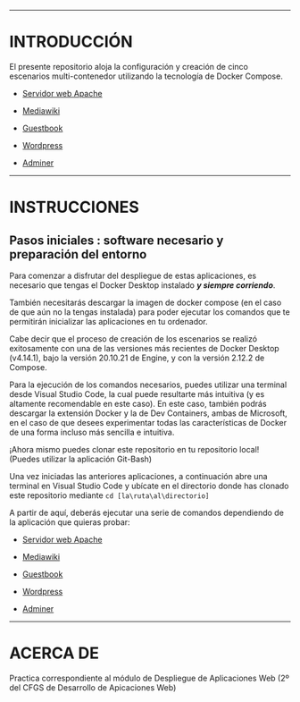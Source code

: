 ***
# INTRODUCCIÓN

El presente repositorio aloja la configuración y creación de cinco escenarios multi-contenedor utilizando la tecnología de Docker Compose.

* [Servidor web Apache](https://github.com/AnaP11/p05_DockerCompose/tree/master/servidor_web_apache)

* [Mediawiki](https://github.com/AnaP11/p05_DockerCompose/tree/master/mediawiki) 

* [Guestbook](https://github.com/AnaP11/p05_DockerCompose/tree/master/guestbook) 

* [Wordpress](https://github.com/AnaP11/p05_DockerCompose/tree/master/wordpress) 

* [Adminer](https://github.com/AnaP11/p05_DockerCompose/tree/master/adminer)  


***
# INSTRUCCIONES


## Pasos iniciales : software necesario y preparación del entorno

Para comenzar a disfrutar del despliegue de estas aplicaciones, es necesario que tengas el Docker Desktop instalado _**y siempre corriendo**_. 

También necesitarás descargar la imagen de docker compose (en el caso de que aún no la tengas instalada) para poder ejecutar los comandos que te permitirán inicializar las aplicaciones en tu ordenador.

Cabe decir que el proceso de creación de los escenarios se realizó exitosamente con una de las versiones más recientes de Docker Desktop (v4.14.1), bajo la versión 20.10.21 de  Engine, y con la versión 2.12.2 de Compose.

Para la ejecución de los comandos necesarios, puedes utilizar una terminal desde Visual Studio Code, la cual puede resultarte más intuitiva (y es altamente recomendable en este caso). En este caso, también podrás descargar la extensión Docker y la de Dev Containers, ambas de Microsoft, en el caso de que desees experimentar todas las características de Docker de una forma incluso más sencilla e intuitiva.

¡Ahora mismo puedes clonar este repositorio en tu repositorio local!
(Puedes utilizar la aplicación Git-Bash)


Una vez iniciadas las anteriores aplicaciones, a continuación abre una terminal en Visual Studio Code y ubícate en el directorio donde has clonado este repositorio mediante ``cd [la\ruta\al\directorio]``

A partir de aquí, deberás ejecutar una serie de comandos dependiendo de la aplicación que quieras probar:

* [Servidor web Apache](https://github.com/AnaP11/p05_DockerCompose/tree/master/servidor_web_apache)

* [Mediawiki](https://github.com/AnaP11/p05_DockerCompose/tree/master/mediawiki) 

* [Guestbook](https://github.com/AnaP11/p05_DockerCompose/tree/master/guestbook) 

* [Wordpress](https://github.com/AnaP11/p05_DockerCompose/tree/master/wordpress) 

* [Adminer](https://github.com/AnaP11/p05_DockerCompose/tree/master/adminer) 

***
# ACERCA DE

Practica correspondiente al módulo de Despliegue de Aplicaciones Web (2º del CFGS de Desarrollo de Apicaciones Web)
